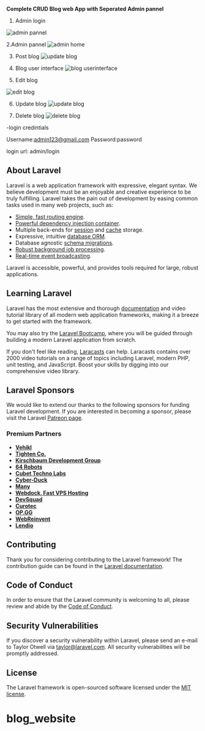 **Complete CRUD Blog web App with Seperated Admin pannel**

1. Admin login

![admin pannel](https://github.com/Roshandahal/simpleblogwebsite/assets/91000837/ccd10bbe-708f-471f-8a4c-dcb026bfb017)

2.Admin pannel
![admin home](https://github.com/Roshandahal/simpleblogwebsite/assets/91000837/7271e057-35ce-4f3b-802c-e47dcdc80b45)

3. Post blog
![update blog](https://github.com/Roshandahal/simpleblogwebsite/assets/91000837/6d7e93bd-c8f4-4219-938e-2267ced9495d)


4. Blog user interface
![blog userinterface](https://github.com/Roshandahal/simpleblogwebsite/assets/91000837/9099a12c-f1b4-4e3b-9823-de1b759d15a9)


5. Edit blog

![edit blog](https://github.com/Roshandahal/simpleblogwebsite/assets/91000837/200befaa-0760-45b6-87fd-8853c9187d0d)

6. Update blog
![update blog](https://github.com/Roshandahal/simpleblogwebsite/assets/91000837/27b615b1-b20c-420f-b5ad-3f04c36033e1)

7. Delete blog
![delete blog](https://github.com/Roshandahal/simpleblogwebsite/assets/91000837/2d726d48-de0e-4208-a8ce-5c5912c11a92)

-login credintials

Username:admin123@gmail.com
Password:password

login url: admin/login




## About Laravel

Laravel is a web application framework with expressive, elegant syntax. We believe development must be an enjoyable and creative experience to be truly fulfilling. Laravel takes the pain out of development by easing common tasks used in many web projects, such as:

- [Simple, fast routing engine](https://laravel.com/docs/routing).
- [Powerful dependency injection container](https://laravel.com/docs/container).
- Multiple back-ends for [session](https://laravel.com/docs/session) and [cache](https://laravel.com/docs/cache) storage.
- Expressive, intuitive [database ORM](https://laravel.com/docs/eloquent).
- Database agnostic [schema migrations](https://laravel.com/docs/migrations).
- [Robust background job processing](https://laravel.com/docs/queues).
- [Real-time event broadcasting](https://laravel.com/docs/broadcasting).

Laravel is accessible, powerful, and provides tools required for large, robust applications.

## Learning Laravel

Laravel has the most extensive and thorough [documentation](https://laravel.com/docs) and video tutorial library of all modern web application frameworks, making it a breeze to get started with the framework.

You may also try the [Laravel Bootcamp](https://bootcamp.laravel.com), where you will be guided through building a modern Laravel application from scratch.

If you don't feel like reading, [Laracasts](https://laracasts.com) can help. Laracasts contains over 2000 video tutorials on a range of topics including Laravel, modern PHP, unit testing, and JavaScript. Boost your skills by digging into our comprehensive video library.

## Laravel Sponsors

We would like to extend our thanks to the following sponsors for funding Laravel development. If you are interested in becoming a sponsor, please visit the Laravel [Patreon page](https://patreon.com/taylorotwell).

### Premium Partners

- **[Vehikl](https://vehikl.com/)**
- **[Tighten Co.](https://tighten.co)**
- **[Kirschbaum Development Group](https://kirschbaumdevelopment.com)**
- **[64 Robots](https://64robots.com)**
- **[Cubet Techno Labs](https://cubettech.com)**
- **[Cyber-Duck](https://cyber-duck.co.uk)**
- **[Many](https://www.many.co.uk)**
- **[Webdock, Fast VPS Hosting](https://www.webdock.io/en)**
- **[DevSquad](https://devsquad.com)**
- **[Curotec](https://www.curotec.com/services/technologies/laravel/)**
- **[OP.GG](https://op.gg)**
- **[WebReinvent](https://webreinvent.com/?utm_source=laravel&utm_medium=github&utm_campaign=patreon-sponsors)**
- **[Lendio](https://lendio.com)**

## Contributing

Thank you for considering contributing to the Laravel framework! The contribution guide can be found in the [Laravel documentation](https://laravel.com/docs/contributions).

## Code of Conduct

In order to ensure that the Laravel community is welcoming to all, please review and abide by the [Code of Conduct](https://laravel.com/docs/contributions#code-of-conduct).

## Security Vulnerabilities

If you discover a security vulnerability within Laravel, please send an e-mail to Taylor Otwell via [taylor@laravel.com](mailto:taylor@laravel.com). All security vulnerabilities will be promptly addressed.

## License

The Laravel framework is open-sourced software licensed under the [MIT license](https://opensource.org/licenses/MIT).
# blog_website
